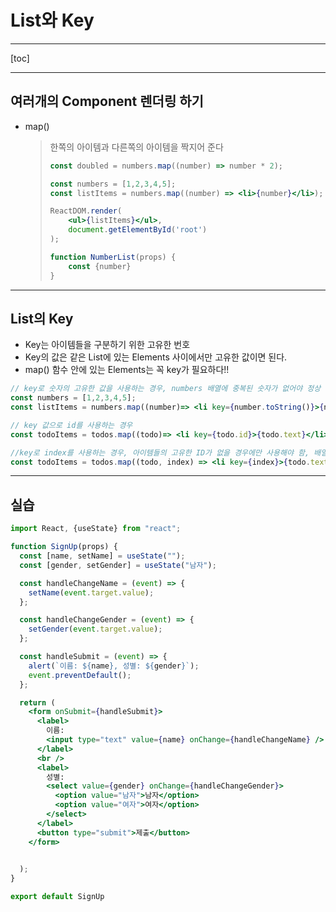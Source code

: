 # List와 Key

--------

[toc]

-----

## 여러개의 Component 렌더링 하기

- map()

  > 한쪽의 아이템과 다른쪽의 아이템을 짝지어 준다
  >
  > ```js
  > const doubled = numbers.map((number) => number * 2);
  > ```
  >
  > ```jsx
  > const numbers = [1,2,3,4,5]; 
  > const listItems = numbers.map((number) => <li>{number}</li>);
  > 
  > ReactDOM.render(
  >     <ul>{listItems}</ul>,
  >     document.getElementById('root')
  > );
  > ```
  >
  > ```jsx
  > function NumberList(props) {
  >     const {number}
  > }
  > ```
  >
  > 

--------

## List의 Key

- Key는 아이템들을 구분하기 위한 고유한 번호
- Key의 값은 같은 List에 있는 Elements 사이에서만 고유한 값이면 된다.
- map() 함수 안에 있는 Elements는 꼭 key가 필요하다!!

```jsx
// key로 숫자의 고유한 값을 사용하는 경우, numbers 배열에 중복된 숫자가 없어야 정상 작동
const numbers = [1,2,3,4,5];
const listItems = numbers.map((number)=> <li key={number.toString()}>{number}</li>);

// key 값으로 id를 사용하는 경우
const todoItems = todos.map((todo)=> <li key={todo.id}>{todo.text}</li>);

//key로 index를 사용하는 경우, 아이템들의 고유한 ID가 없을 경우에만 사용해야 함, 배열에서 아이템의 순서가 바뀔 수 있는경우에도 사용 X
const todoItems = todos.map((todo, index) => <li key={index}>{todo.text}</li>)
```

------

## 실습

```jsx
import React, {useState} from "react";

function SignUp(props) {
  const [name, setName] = useState("");
  const [gender, setGender] = useState("남자");

  const handleChangeName = (event) => {
    setName(event.target.value);
  };

  const handleChangeGender = (event) => {
    setGender(event.target.value);
  };

  const handleSubmit = (event) => {
    alert(`이름: ${name}, 성별: ${gender}`);
    event.preventDefault();
  };

  return (
    <form onSubmit={handleSubmit}>
      <label>
        이름:
        <input type="text" value={name} onChange={handleChangeName} />
      </label>
      <br />
      <label>
        성별:
        <select value={gender} onChange={handleChangeGender}>
          <option value="남자">남자</option>
          <option value="여자">여자</option>
        </select>
      </label>
      <button type="submit">제출</button>
    </form>
    

  );
}

export default SignUp
```

